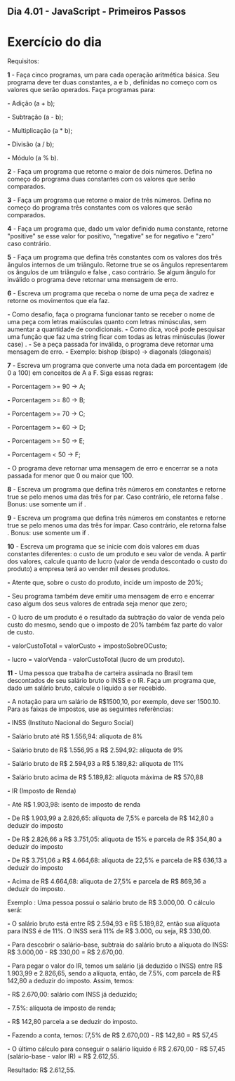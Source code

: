 ## Dia 4.01 - JavaScript - Primeiros Passos

# Exercício do dia

Requisitos:

**1** - Faça cinco programas, um para cada operação aritmética básica. Seu programa deve ter duas constantes, a e b , definidas no começo com os valores que serão operados. Faça programas para:

**-** Adição (a + b);

**-** Subtração (a - b);

**-** Multiplicação (a * b);

**-** Divisão (a / b);

**-** Módulo (a % b).

**2** - Faça um programa que retorne o maior de dois números. Defina no começo do programa duas constantes com os valores que serão comparados.

**3** - Faça um programa que retorne o maior de três números. Defina no começo do programa três constantes com os valores que serão comparados.

**4** - Faça um programa que, dado um valor definido numa constante, retorne "positive" se esse valor for positivo, "negative" se for negativo e "zero" caso contrário.

**5** - Faça um programa que defina três constantes com os valores dos três ângulos internos de um triângulo. Retorne true se os ângulos representarem os ângulos de um triângulo e false , caso contrário. Se algum ângulo for inválido o programa deve retornar uma mensagem de erro.

**6** - Escreva um programa que receba o nome de uma peça de xadrez e retorne os movimentos que ela faz.

**-** Como desafio, faça o programa funcionar tanto se receber o nome de uma peça com letras maiúsculas quanto com letras minúsculas, sem aumentar a quantidade de condicionais.
**-** Como dica, você pode pesquisar uma função que faz uma string ficar com todas as letras minúsculas (lower case) .
**-** Se a peça passada for inválida, o programa deve retornar uma mensagem de erro.
**-** Exemplo: bishop (bispo) -> diagonals (diagonais)

**7** - Escreva um programa que converte uma nota dada em porcentagem (de 0 a 100) em conceitos de A a F. Siga essas regras:

**-** Porcentagem >= 90 -> A;

**-** Porcentagem >= 80 -> B;

**-** Porcentagem >= 70 -> C;

**-** Porcentagem >= 60 -> D;

**-** Porcentagem >= 50 -> E;

**-** Porcentagem < 50 -> F;

**-** O programa deve retornar uma mensagem de erro e encerrar se a nota passada for menor que 0 ou maior que 100.

**8** - Escreva um programa que defina três números em constantes e retorne true se pelo menos uma das três for par. Caso contrário, ele retorna false .
Bonus: use somente um if .

**9** - Escreva um programa que defina três números em constantes e retorne true se pelo menos uma das três for ímpar. Caso contrário, ele retorna false .
Bonus: use somente um if .

**10** - Escreva um programa que se inicie com dois valores em duas constantes diferentes: o custo de um produto e seu valor de venda. A partir dos valores, calcule quanto de lucro (valor de venda descontado o custo do produto) a empresa terá ao vender mil desses produtos.

**-** Atente que, sobre o custo do produto, incide um imposto de 20%;

**-** Seu programa também deve emitir uma mensagem de erro e encerrar caso algum dos seus valores de entrada seja menor que zero;

**-** O lucro de um produto é o resultado da subtração do valor de venda pelo custo do mesmo, sendo que o imposto de 20% também faz parte do valor de custo.

***-*** valorCustoTotal = valorCusto + impostoSobreOCusto;

***-*** lucro = valorVenda - valorCustoTotal (lucro de um produto).

**11** - Uma pessoa que trabalha de carteira assinada no Brasil tem descontados de seu salário bruto o INSS e o IR. Faça um programa que, dado um salário bruto, calcule o líquido a ser recebido.

**-** A notação para um salário de R$1500,10, por exemplo, deve ser 1500.10. Para as faixas de impostos, use as seguintes referências:

***-*** INSS (Instituto Nacional do Seguro Social)

****-**** Salário bruto até R$ 1.556,94: alíquota de 8%

****-**** Salário bruto de R$ 1.556,95 a R$ 2.594,92: alíquota de 9%

****-**** Salário bruto de R$ 2.594,93 a R$ 5.189,82: alíquota de 11%

****-**** Salário bruto acima de R$ 5.189,82: alíquota máxima de R$ 570,88

***-*** IR (Imposto de Renda)

****-**** Até R$ 1.903,98: isento de imposto de renda

****-**** De R$ 1.903,99 a 2.826,65: alíquota de 7,5% e parcela de R$ 142,80 a deduzir do imposto

****-**** De R$ 2.826,66 a R$ 3.751,05: alíquota de 15% e parcela de R$ 354,80 a deduzir do imposto

****-**** De R$ 3.751,06 a R$ 4.664,68: alíquota de 22,5% e parcela de R$ 636,13 a deduzir do imposto

****-**** Acima de R$ 4.664,68: alíquota de 27,5% e parcela de R$ 869,36 a deduzir do imposto.

Exemplo : Uma pessoa possui o salário bruto de R$ 3.000,00. O cálculo será:

**-** O salário bruto está entre R$ 2.594,93 e R$ 5.189,82, então sua alíquota para INSS é de 11%. O INSS será 11% de R$ 3.000, ou seja, R$ 330,00.

**-** Para descobrir o salário-base, subtraia do salário bruto a alíquota do INSS: R$ 3.000,00 - R$ 330,00 = R$ 2.670,00.

**-** Para pegar o valor do IR, temos um salário (já deduzido o INSS) entre R$ 1.903,99 e 2.826,65, sendo a alíquota, então, de 7.5%, com parcela de R$ 142,80 a deduzir do imposto. Assim, temos:

***-*** R$ 2.670,00: salário com INSS já deduzido;

***-*** 7.5%: alíquota de imposto de renda;

***-*** R$ 142,80 parcela a se deduzir do imposto.

**-** Fazendo a conta, temos: (7,5% de R$ 2.670,00) - R$ 142,80 = R$ 57,45

**-** O último cálculo para conseguir o salário líquido é R$ 2.670,00 - R$ 57,45 (salário-base - valor IR) = R$ 2.612,55.

Resultado: R$ 2.612,55.

